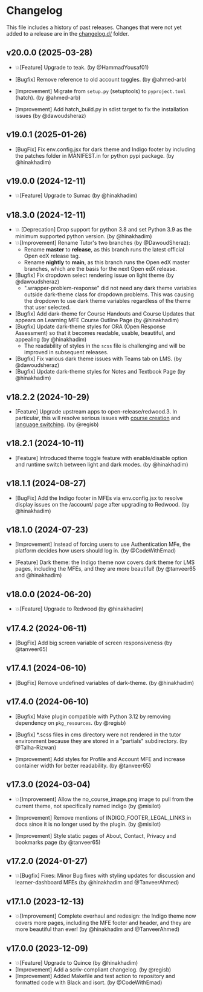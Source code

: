 # Changelog

This file includes a history of past releases. Changes that were not yet added to a release are in the [changelog.d/](./changelog.d) folder.

<!--
⚠️ DO NOT ADD YOUR CHANGES TO THIS FILE! (unless you want to modify existing changelog entries in this file)
Changelog entries are managed by scriv. After you have made some changes to this plugin, create a changelog entry with:

    scriv create

Edit and commit the newly-created file in changelog.d.

If you need to create a new release, create a separate commit just for that. It is important to respect these
instructions, because git commits are used to generate release notes:
  - Modify the version number in `__about__.py`.
  - Collect changelog entries with `scriv collect`
  - The title of the commit should be the same as the new version: "vX.Y.Z".
-->

<!-- scriv-insert-here -->

<a id='changelog-20.0.0'></a>

## v20.0.0 (2025-03-28)

- 💥[Feature] Upgrade to teak. (by @HammadYousaf01)

- [Bugfix] Remove reference to old account toggles. (by @ahmed-arb)

- [Improvement] Migrate from `setup.py` (setuptools) to `pyproject.toml` (hatch). (by @ahmed-arb)

- [Improvement] Add hatch_build.py in sdist target to fix the installation issues (by @dawoudsheraz)

<a id='changelog-19.0.1'></a>

## v19.0.1 (2025-01-26)

- [BugFix] Fix env.config.jsx for dark theme and Indigo footer by including the patches folder in MANIFEST.in for python pypi package. (by @hinakhadim)

<a id='changelog-19.0.0'></a>

## v19.0.0 (2024-12-11)

- 💥[Feature] Upgrade to Sumac (by @hinakhadim)

<a id='changelog-18.3.0'></a>

## v18.3.0 (2024-12-11)

- 💥 [Deprecation] Drop support for python 3.8 and set Python 3.9 as the minimum supported python version. (by @hinakhadim)
- 💥[Improvement] Rename Tutor's two branches (by @DawoudSheraz):
  - Rename **master** to **release**, as this branch runs the latest official Open edX release tag.
  - Rename **nightly** to **main**, as this branch runs the Open edX master branches, which are the basis for the next Open edX release.
- [Bugfix] Fix dropdown select rendering issue on light theme (by @dawoudsheraz)
  - ".wrapper-problem-response" did not need any dark theme variables outside dark-theme class for dropdown problems. This was causing the dropdown to use dark theme variables regardless of the theme that user selected.
- [Bugfix] Add dark-theme for Course Handouts and Course Updates that appears on Learning MFE Course Outline Page (by @hinakhadim)
- [Bugfix] Update dark-theme styles for ORA (Open Response Assessment) so that it becomes readable, usable, beautiful, and appealing (by @hinakhadim)
  - The readability of styles in the `scss` file is challenging and will be improved in subsequent releases.
- [Bugfix] Fix various dark theme issues with Teams tab on LMS. (by @dawoudsheraz)
- [Bugfix] Update dark-theme styles for Notes and Textbook Page (by @hinakhadim)

<a id='changelog-18.2.2'></a>

## v18.2.2 (2024-10-29)

- [Feature] Upgrade upstream apps to open-release/redwood.3. In particular, this will resolve serious issues with [course creation](https://github.com/openedx/frontend-app-authoring/issues/1199) and [language switching](https://github.com/openedx/frontend-app-account/issues/1052). (by @regisb)

<a id='changelog-18.2.1'></a>

## v18.2.1 (2024-10-11)

- [Feature] Introduced theme toggle feature with enable/disable option and runtime switch between light and dark modes. (by @hinakhadim)

<a id='changelog-18.1.1'></a>

## v18.1.1 (2024-08-27)

- [BugFix] Add the Indigo footer in MFEs via env.config.jsx to resolve display issues on the /account/ page after upgrading to Redwood. (by @hinakhadim)

<a id='changelog-18.1.0'></a>

## v18.1.0 (2024-07-23)

- [Improvement] Instead of forcing users to use Authentication MFe, the platform decides how users should log in. (by @CodeWithEmad)

- [Feature] Dark theme: the Indigo theme now covers dark theme for LMS pages, including the MFEs, and they are more beautiful! (by @tanveer65 and @hinakhadim)

<a id='changelog-18.0.0'></a>

## v18.0.0 (2024-06-20)

- 💥[Feature] Upgrade to Redwood (by @hinakhadim)

<a id='changelog-17.4.2'></a>

## v17.4.2 (2024-06-11)

- [BugFix] Add big screen variable of screen responsiveness (by @tanveer65)

<a id='changelog-17.4.1'></a>

## v17.4.1 (2024-06-10)

- [BugFix] Remove undefined variables of dark-theme. (by @hinakhadim)

<a id='changelog-17.4.0'></a>

## v17.4.0 (2024-06-10)

- [Bugfix] Make plugin compatible with Python 3.12 by removing dependency on `pkg_resources`. (by @regisb)

- [Bugfix] \*.scss files in cms directory were not rendered in the tutor environment because they are stored in a "partials" subdirectory. (by @Talha-Rizwan)

- [Improvement] Add styles for Profile and Account MFE and increase container width for better readability. (by @tanveer65)

<a id='changelog-17.3.0'></a>

## v17.3.0 (2024-03-04)

- 💥[Improvement] Allow the no_course_image.png image to pull from the current theme, not specifically named indigo (by @misilot)

- [Improvement] Remove mentions of INDIGO_FOOTER_LEGAL_LINKS in docs since it is no longer used by the plugin. (by @misilot)

- [Improvement] Style static pages of About, Contact, Privacy and bookmarks page (by @tanveer65)

<a id='changelog-17.2.0'></a>

## v17.2.0 (2024-01-27)

- 💥[Bugfix] Fixes: Minor Bug fixes with styling updates for discussion and learner-dashboard MFEs (by @hinakhadim and @TanveerAhmed)

<a id='changelog-17.1.0'></a>

## v17.1.0 (2023-12-13)

- 💥[Improvement] Complete overhaul and redesign: the Indigo theme now covers more pages, including the MFE footer and header, and they are more beautiful than ever! (by @hinakhadim and @TanveerAhmed)

<a id='changelog-17.0.0'></a>

## v17.0.0 (2023-12-09)

- 💥[Feature] Upgrade to Quince (by @hinakhadim)
- [Improvement] Add a scriv-compliant changelog. (by @regisb)
- [Improvement] Added Makefile and test action to repository and formatted code with Black and isort. (by @CodeWithEmad)
